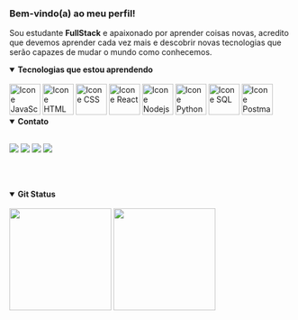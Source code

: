 ### Bem-vindo(a) ao meu perfil!

Sou estudante <strong>FullStack</strong> e apaixonado por aprender coisas novas, acredito que devemos aprender cada vez mais e descobrir novas tecnologias que serão capazes de mudar o mundo como conhecemos.

<details open>
  <summary><strong>Tecnologias que estou aprendendo</strong></summary>
  
  <br>
  
  <div style="display: inline-block">
    <a href="#"><img alt="Icone JavaScript" src="https://cdn.jsdelivr.net/gh/devicons/devicon@latest/icons/javascript/javascript-original.svg" width="55px"/></a>
    <a href="#"><img alt="Icone HTML" src="https://cdn.jsdelivr.net/gh/devicons/devicon@latest/icons/html5/html5-original.svg" width="55px"/></a>
    <a href="#"><img alt="Icone CSS" src="https://cdn.jsdelivr.net/gh/devicons/devicon@latest/icons/css3/css3-original.svg" width="55px"/></a>
    <a href="#"><img alt="Icone React" src="https://cdn.jsdelivr.net/gh/devicons/devicon@latest/icons/react/react-original-wordmark.svg" width="55px"/></a>
</div>
    <div style="display: inline-block">
   <!-- <a href="#"><img alt="Icone Java" src="https://cdn.jsdelivr.net/gh/devicons/devicon@latest/icons/java/java-original.svg" width="55px"/></a>-->
   <a href="#"><img alt="Icone Nodejs" src="https://cdn.jsdelivr.net/gh/devicons/devicon@latest/icons/nodejs/nodejs-plain-wordmark.svg" width="55px"/></a>
    <a href="#"><img alt="Icone Python " src="https://cdn.jsdelivr.net/gh/devicons/devicon@latest/icons/python/python-original.svg" width="55px"/></a>
<!--     <a href="#"><img alt="Icone Django " src="https://cdn.jsdelivr.net/gh/devicons/devicon@latest/icons/django/django-plain.svg" width="55px"/></a> -->
    <a href="#"><img alt="Icone SQL " src="https://cdn.jsdelivr.net/gh/devicons/devicon@latest/icons/azuresqldatabase/azuresqldatabase-original.svg" width="55px"/></a> 
    <!--<a href="#"><img alt="Icone Oracle " src="https://cdn.jsdelivr.net/gh/devicons/devicon@latest/icons/oracle/oracle-original.svg" width="55px"/></a>-->
<!--     <a href="#"><img alt="Icone MySQL " src="https://cdn.jsdelivr.net/gh/devicons/devicon@latest/icons/mysql/mysql-original.svg" width="55px"/></a> -->
    <!--<a href="#"><img alt="Icone Selenium" src="https://cdn.jsdelivr.net/gh/devicons/devicon@latest/icons/selenium/selenium-original.svg" width="55px"/></a>-->
   <a href="#"><img alt="Icone Postman " src="https://cdn.jsdelivr.net/gh/devicons/devicon@latest/icons/postman/postman-original.svg" width="55px"/></a>

  </div>
</details>

<details open>
  <summary><strong>Contato</strong></summary>
  
  <br>
  
 <a href = "mailto:mgr8272@gmail.com"><img src="https://img.shields.io/badge/-Gmail-%23333?style=for-the-badge&logo=gmail&logoColor=white" target="_blank"></a>
 <a href="https://www.linkedin.com/in/maycon-rocha-7b8759164/" target="_blank"><img src="https://img.shields.io/badge/-LinkedIn-%230077B5?style=for-the-badge&logo=linkedin&logoColor=white" target="_blank"></a> 
 <a href="https://www.instagram.com/maycongr/" target="_blank"><img src="https://img.shields.io/badge/-instagram-%23E4405F?style=for-the-badge&logo=instagram&logoColor=white" target="_blank"></a> 
 <a href="#" target="_blank"><img src="https://img.shields.io/badge/WhatsApp-25D366?style=for-the-badge&logo=WhatsApp&logoColor=white" target="_blank"></a>
 <!--<a href="#" target="_blank"><img src="https://img.shields.io/badge/X-000000?style=for-the-badge&logo=x&logoColor=white" target="_blank"></a>-->


  <br><br>
</details open>

<details open>
  <summary><strong>Git Status</strong></summary>
  
  <br>

  <div align="left" class="custom-border">
    <img height="181em" src="https://github-readme-stats.vercel.app/api?username=MayconRocha21&show_icons=true&bg_color=0F0F0F&title_color=01A66B&text_color=fff&icon_color=01A66B&border_color=01A66B&hide_rank=true&include_all_commits=true&count_private=true"/>
    <img height="181em" src="https://github-readme-stats.vercel.app/api/top-langs/?username=MayconRocha21&card_width&layout=compact&langs_count=7&bg_color=0F0F0F&title_color=01A66B&text_color=fff&icon_color=01A66B&border_color=01A66B&count_private=true"/>
  </div> 
</details>
